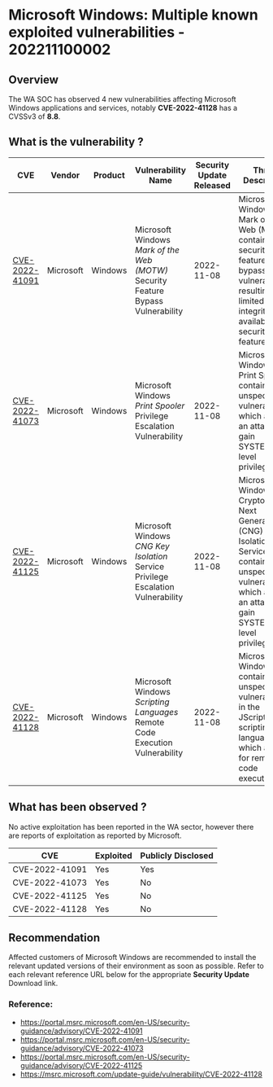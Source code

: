 # Microsoft Windows: Multiple known exploited vulnerabilities - 202211100002

## Overview
The WA SOC has observed 4 new vulnerabilities affecting Microsoft Windows applications and services, notably **CVE-2022-41128** has a CVSSv3 of **8.8**.

## What is the vulnerability ?

| CVE | Vendor | Product | Vulnerability Name | Security Update Released | Threat Description | Action |
| --- | --- | --- | --- | --- | --- | --- |
| [CVE-2022-41091](https://msrc.microsoft.com/update-guide/en-US/vulnerability/CVE-2022-41091) | Microsoft | Windows | Microsoft Windows *Mark of the Web (MOTW)* Security Feature Bypass Vulnerability | 2022-11-08 | Microsoft Windows Mark of the Web (MOTW) contains a security feature bypass vulnerability resulting in a limited loss of integrity and availability of security features. | Apply updates per vendor instructions. |
| [CVE-2022-41073](https://portal.msrc.microsoft.com/en-US/security-guidance/advisory/CVE-2022-41073) | Microsoft | Windows | Microsoft Windows *Print Spooler* Privilege Escalation Vulnerability | 2022-11-08 | Microsoft Windows Print Spooler contains an unspecified vulnerability which allows an attacker to gain SYSTEM-level privileges. | Apply updates per vendor instructions. |
| [CVE-2022-41125](https://portal.msrc.microsoft.com/en-US/security-guidance/advisory/CVE-2022-41125) | Microsoft | Windows | Microsoft Windows *CNG Key Isolation* Service Privilege Escalation Vulnerability | 2022-11-08 | Microsoft Windows Cryptographic Next Generation (CNG) Key Isolation Service contains an unspecified vulnerability which allows an attacker to gain SYSTEM-level privileges. | Apply updates per vendor instructions. |
| [CVE-2022-41128](https://msrc.microsoft.com/update-guide/vulnerability/CVE-2022-41128) | Microsoft | Windows | Microsoft Windows *Scripting Languages* Remote Code Execution Vulnerability | 2022-11-08 | Microsoft Windows contains an unspecified vulnerability in the JScript9 scripting language which allows for remote code execution. | Apply updates per vendor instructions. |


## What has been observed ?
No active exploitation has been reported in the WA sector, however there are reports of exploitation as reported by Microsoft.

| CVE | Exploited | Publicly Disclosed |
| --- | --- | --- |
| CVE-2022-41091 | Yes | Yes |
| CVE-2022-41073 | Yes | No |
| CVE-2022-41125 | Yes | No |
| CVE-2022-41128 | Yes | No |

## Recommendation
Affected customers of Microsoft Windows are recommended to install the relevant updated versions of their environment as soon as possible. Refer to each relevant reference URL below for the appropriate **Security Update** Download link.

### Reference:
- https://portal.msrc.microsoft.com/en-US/security-guidance/advisory/CVE-2022-41091
- https://portal.msrc.microsoft.com/en-US/security-guidance/advisory/CVE-2022-41073
- https://portal.msrc.microsoft.com/en-US/security-guidance/advisory/CVE-2022-41125
- https://msrc.microsoft.com/update-guide/vulnerability/CVE-2022-41128
